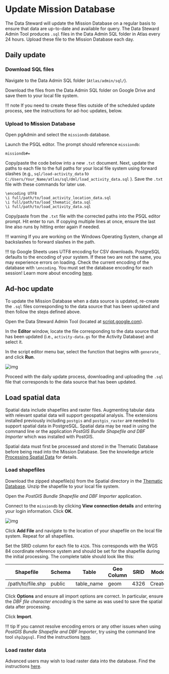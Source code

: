 # Update Mission Database

The Data Steward will update the Mission Database on a regular basis to ensure that data are up-to-date and available for query. The Data Steward Admin Tool produces `.sql` files in the Data Admin SQL folder in Atlas every 24 hours. Upload these file to the Mission Database each day. 

## Daily update

### Download SQL files

Navigate to the Data Admin SQL folder (`Atlas/admin/sql/`).

Download the files from the Data Admin SQL folder on Google Drive and save them to your local file system.

!!! note
    If you need to create these files outside of the scheduled update process, see the instructions for ad-hoc updates, below.

### Upload to Mission Database

Open pgAdmin and select the `missiondb` database.

Launch the PSQL editor. The prompt should reference `missiondb`:	

```
missiondb#=
```

Copy/paste the code below into a new `.txt` document. Next, update the paths to each file to the full paths for your local file system using forward slashes (e.g., `sql/load-activity_data` to `C:/Users/Your_Name/atlas/sql/dml/load_activity_data.sql` ). Save the `.txt` file with these commands for later use.

```
\encoding UTF8
\i full/path/to/load_activity_location_data.sql
\i full/path/to/load_thematic_data.sql
\i full/path/to/load_activity_data.sql
```

Copy/paste from the `.txt` file with the corrected paths into the PSQL editor prompt. Hit enter to run. If copying multiple lines at once, ensure the last line also runs by hitting enter again if needed.

!!! warning
    If you are working on the Windows Operating System, change all backslashes to forward slashes in the path.

!!! tip
    Google Sheets uses UTF8 encoding for CSV downloads. PostgreSQL defaults to the encoding of your system. If these two are not the same, you may experience errors on loading. Check the current encoding of the database with `\encoding`. You must set the database encoding for each session! Learn more about encoding [here](../../knowledge/base/encoding.md).

## Ad-hoc update

To update the Mission Database when a data source is updated, re-create the `.sql` files corresponding to the data source that has been updated and then follow the steps defined above.

Open the Data Steward Admin Tool (located at [script.google.com](https://script.google.com/home)).

In the **Editor** window, locate the file corresponding to the data source that has been updated (i.e., `activity-data.gs` for the Activity Database) and select it.

In the script editor menu bar, select the function that begins with `generate_` and click **Run**.

![img](https://storage.googleapis.com/ei-dev-assets/assets/chrome_BJVZTbKuOY.png)

Proceed with the daily update process, downloading and uploading the `.sql` file that corresponds to the data source that has been updated.

## Load spatial data

Spatial data include shapefiles and raster files. Augmenting tabular data with relevant spatial data will support geospatial analysis. The extensions installed previously including `postgis` and `postgis_raster` are needed to support spatial data in PostgreSQL. Spatial data may be read in using the command line or the application *PostGIS Bundle Shapefile and DBF Importer* which was installed with PostGIS. 

Spatial data must first be processed and stored in the Thematic Database before being read into the Mission Database. See the knowledge article [Processing Spatial Data](../knowledge/base/process-spatial-data.md) for details.

### Load shapefiles

Download the zipped shapefile(s) from the Spatial directory in the [Thematic Database](../../components/thematic-database.md). Unzip the shapefile to your local file system. 

Open the *PostGIS Bundle Shapefile and DBF Importer* application.

Connect to the `missiondb` by clicking **View connection details** and entering your login information. Click **OK**.

![img](https://storage.googleapis.com/ei-dev-assets/assets/shp2pgsql-gui_5BP85424Xg.png)



Click **Add File** and navigate to the location of your shapefile on the local file system. Repeat for all shapefiles.

Set the SRID column for each file to `4326`. This corresponds with the WGS 84 coordinate reference system and should be set for the shapefile during the initial processing. The complete table should look like this:

| Shapefile | Schema | Table | Geo Column | SRID | Mode | Rm|
| ------------- | ---- | ---- | ---- | ---- | ---- | ---- |
|/path/to/file.shp| public | table_name | geom | 4326 | Create | [ ] |

Click **Options** and ensure all import options are correct. In particular, ensure the *DBF file character encoding* is the same as was used to save the spatial data after processing.

Click **Import**.

!!! tip
    If you cannot resolve encoding errors or any other issues when using *PostGIS Bundle Shapefile and DBF Importer*, try using the command line tool `shp2pgsql`. Find the instructions [here](../setup-optional/index.md#import-shapefiles).

### Load raster data

Advanced users may wish to load raster data into the database. Find the instructions [here](../../knowledge/base/raster2pgsql).